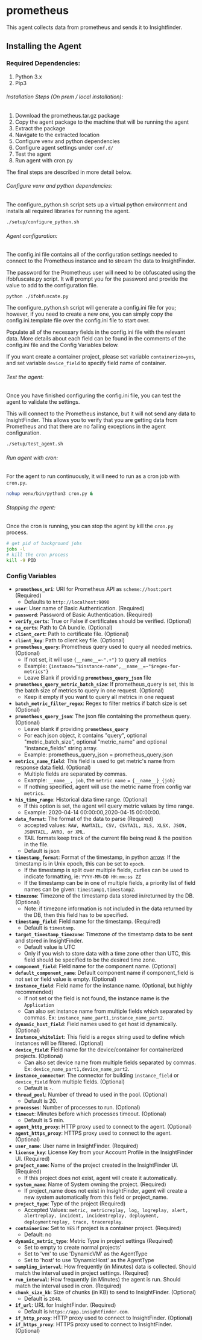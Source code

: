 # prometheus
This agent collects data from prometheus and sends it to Insightfinder.
## Installing the Agent

### Required Dependencies:
1. Python 3.x 
1. Pip3

###### Installation Steps (On prem / local installation):
1. Download the prometheus.tar.gz package
1. Copy the agent package to the machine that will be running the agent
1. Extract the package
1. Navigate to the extracted location 
1. Configure venv and python dependencies
1. Configure agent settings under `conf.d/`
1. Test the agent
1. Run agent with cron.py

The final steps are described in more detail below. 

###### Configure venv and python dependencies:
The configure_python.sh script sets up a virtual python environment and installs all required libraries for running the agent. 

```bash
./setup/configure_python.sh
```

###### Agent configuration:
The config.ini file contains all of the configuration settings needed to connect to the Prometheus instance and to stream the data to InsightFinder.

The password for the Prometheus user will need to be obfuscated using the ifobfuscate.py script.  It will prompt you for the password and provide the value to add to the configuration file. 

```
python ./ifobfuscate.py 
```

The configure_python.sh script will generate a config.ini file for you; however, if you need to create a new one, you can simply copy the config.ini.template file over the config.ini file to start over. 

Populate all of the necessary fields in the config.ini file with the relevant data.  More details about each field can be found in the comments of the config.ini file and the Config Variables below.

If you want create a container project, please set variable `containerize=yes`, and set variable `device_field` to specify field name of container.

###### Test the agent:
Once you have finished configuring the config.ini file, you can test the agent to validate the settings. 

This will connect to the Prometheus instance, but it will not send any data to InsightFinder. This allows you to verify that you are getting data from Prometheus and that there are no failing exceptions in the agent configuration.

```bash
./setup/test_agent.sh
```

###### Run agent with cron:
For the agent to run continuously, it will need to run as a cron job with `cron.py`. 

```bash
nohup venv/bin/python3 cron.py &
```

###### Stopping the agent:
Once the cron is running, you can stop the agent by kill the `cron.py` process.

```bash
# get pid of background jobs
jobs -l
# kill the cron process
kill -9 PID
``` 

### Config Variables
* **`prometheus_uri`**: URI for Prometheus API as `scheme://host:port` (Required)
  * Defaults to `http://localhost:9090`
* **`user`**: User name of Basic Authentication. (Required)
* **`password`**: Password of Basic Authentication. (Required)
* **`verify_certs`**: True or False if certificates should be verified. (Optional)
* **`ca_certs`**: Path to CA bundle. (Optional)
* **`client_cert`**: Path to certificate file. (Optional)
* **`client_key`**: Path to client key file. (Optional)
* **`prometheus_query`**: Prometheus query used to query all needed metrics. (Optional)
  * If not set, it will use `{__name__=~".+"}` to query all metrics
  * Example: `{instance="$instance-name",__name__=~"$regex-for-metrics"}`
  * Leave Blank if providing **`prometheus_query_json`** file
* **`prometheus_query_metric_batch_size`**: If prometheus_query is set, this is the batch size of metrics to query in one request. (Optional)
  * Keep it empty if you want to query all metrics in one request
* **`batch_metric_filter_regex`**: Regex to filter metrics if batch size is set (Optional)
* **`prometheus_query_json`**: The json file containing the prometheus query. (Optional)
  * Leave blank if providing **`prometheus_query`**
  * For each json object, it contains "query", optional "metric_batch_size", optional "metric_name" and optional "instance_fields" string array.
  * Example: prometheus_query_json = prometheus_query.json
* **`metrics_name_field`**: This field is used to get metric's name from response data field. (Optional)
  * Multiple fields are separated by commas. 
  * Example: `__name__, job`, the `metric name` =  `{__name__}_{job}`
  * If nothing specified, agent will use the metric name from config var `metrics`.
* **`his_time_range`**: Historical data time range. (Optional)
  * If this option is set, the agent will query metric values by time range.
  * Example: 2020-04-14 00:00:00,2020-04-15 00:00:00.
* **`data_format`**: The format of the data to parse (Required)
  * accepted values: `RAW, RAWTAIL, CSV, CSVTAIL, XLS, XLSX, JSON, JSONTAIL, AVRO, or XML`.
  * TAIL formats keep track of the current file being read & the position in the file.
  * Default is json
* **`timestamp_format`**: Format of the timestamp, in python [arrow](https://arrow.readthedocs.io/en/latest/#supported-tokens). If the timestamp is in Unix epoch, this can be set to `epoch`.
  * If the timestamp is split over multiple fields, curlies can be used to indicate formatting, ie: `YYYY-MM-DD HH:mm:ss ZZ`
  * If the timestamp can be in one of multiple fields, a priority list of field names can be given: `timestamp1,timestamp2`.
* **`timezone`**: Timezone of the timestamp data stored in/returned by the DB. (Optional)
  * Note: if timezone information is not included in the data returned by the DB, then this field has to be specified. 
* **`timestamp_field`**: Field name for the timestamp. (Required)
  * Default is `timestamp`.
* **`target_timestamp_timezone`**: Timezone of the timestamp data to be sent and stored in InsightFinder.
  * Default value is UTC
  * Only if you wish to store data with a time zone other than UTC, this field should be specified to be the desired time zone.
* **`component_field`**: Field name for the component name. (Optional)
* **`default_component_name`**: Default component name if component_field is not set or field value is empty. (Optional)
* **`instance_field`**: Field name for the instance name. (Optional, but highly recommended)
  * If not set or the field is not found, the instance name is the `Application`
  * Can also set instance name from multiple fields which separated by commas. Ex: `instance_name_part1,instance_name_part2`.
* **`dynamic_host_field`**: Field names used to get host id dynamically. (Optional)
* **`instance_whitelist`**: This field is a regex string used to define which instances will be filtered. (Optional)
* **`device_field`**: Field name for the device/container for containerized projects. (Optional)
  * Can also set device name from multiple fields separated by commas. Ex: `device_name_part1,device_name_part2`.
* **`instance_connector`**: The connector for building `instance_field` or `device_field` from multiple fields. (Optional)
  * Default is `-`.
* **`thread_pool`**: Number of thread to used in the pool. (Optional)
  * Default is 20.
* **`processes`**: Number of processes to run. (Optional)
* **`timeout`**: Minutes before which processes timeout. (Optional)
  * Default is 5 min.
* **`agent_http_proxy`**: HTTP proxy used to connect to the agent. (Optional)
* **`agent_https_proxy`**: HTTPS proxy used to connect to the agent. (Optional)
* **`user_name`**: User name in InsightFinder. (Required)
* **`license_key`**: License Key from your Account Profile in the InsightFinder UI. (Required)
* **`project_name`**: Name of the project created in the InsightFinder UI. (Required)
  * If this project does not exist, agent will create it automatically.
* **`system_name`**: Name of System owning the project. (Required)
  * If project_name does not exist in InsightFinder, agent will create a new system automatically from this field or project_name. 
* **`project_type`**: Type of the project (Required)
  * Accepted Values: `metric, metricreplay, log, logreplay, alert, alertreplay, incident, incidentreplay, deployment, deploymentreplay, trace, tracereplay`.
* **`containerize`**: Set to `YES` if project is a container project. (Required)
  * Default: no
* **`dynamic_metric_type`**: Metric Type in project settings (Required)
  * Set to empty to create normal projects'
  * Set to 'vm' to use 'DynamicVM' as the AgentType
  * Set to 'host' to use 'DynamicHost' as the AgentType
* **`sampling_interval`**: How frequently (in Minutes) data is collected. Should match the interval used in project settings. (Required)
* **`run_interval`**: How frequently (in Minutes) the agent is run. Should match the interval used in cron. (Required)
* **`chunk_size_kb`**: Size of chunks (in KB) to send to InsightFinder. (Optional)
  * Default is `2048`.
* **`if_url`**: URL for InsightFinder. (Required)
  * Default is `https://app.insightfinder.com`.
* **`if_http_proxy`**: HTTP proxy used to connect to InsightFinder. (Optional)
* **`if_https_proxy`**: HTTPS proxy used to connect to InsightFinder. (Optional)

